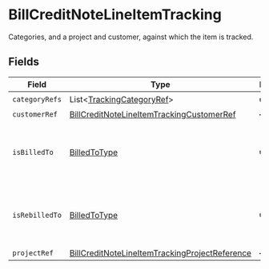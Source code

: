 # BillCreditNoteLineItemTracking

Categories, and a project and customer, against which the item is tracked.


## Fields

| Field                                                                                                                   | Type                                                                                                                    | Required                                                                                                                | Description                                                                                                             |
| ----------------------------------------------------------------------------------------------------------------------- | ----------------------------------------------------------------------------------------------------------------------- | ----------------------------------------------------------------------------------------------------------------------- | ----------------------------------------------------------------------------------------------------------------------- |
| `categoryRefs`                                                                                                          | List<[TrackingCategoryRef](../../models/shared/TrackingCategoryRef.md)>                                                 | :heavy_check_mark:                                                                                                      | N/A                                                                                                                     |
| `customerRef`                                                                                                           | [BillCreditNoteLineItemTrackingCustomerRef](../../models/shared/BillCreditNoteLineItemTrackingCustomerRef.md)           | :heavy_minus_sign:                                                                                                      | N/A                                                                                                                     |
| `isBilledTo`                                                                                                            | [BilledToType](../../models/shared/BilledToType.md)                                                                     | :heavy_check_mark:                                                                                                      | Defines if the invoice or credit note is billed/rebilled to a project or customer.                                      |
| `isRebilledTo`                                                                                                          | [BilledToType](../../models/shared/BilledToType.md)                                                                     | :heavy_check_mark:                                                                                                      | Defines if the invoice or credit note is billed/rebilled to a project or customer.                                      |
| `projectRef`                                                                                                            | [BillCreditNoteLineItemTrackingProjectReference](../../models/shared/BillCreditNoteLineItemTrackingProjectReference.md) | :heavy_minus_sign:                                                                                                      | N/A                                                                                                                     |